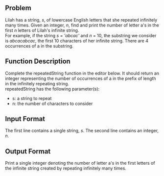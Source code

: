 ## Problem
Lilah has a string, *s*, of lowercase English letters that she repeated infinitely many times. Given an integer, *n*, find and print the number of letter a's in the first *n* letters of Lilah's infinite string.  
For example, if the string *s* = *'abcac'* and *n* = 10, the substring we consider is *abcacabcac*, the first 10 characters of her infinite string. There are 4 occurrences of a in the substring.

## Function Description
Complete the repeatedString function in the editor below. It should return an integer representing the number of occurrences of a in the prefix of length  in the infinitely repeating string.  
repeatedString has the following parameter(s):  
- s: a string to repeat
- n: the number of characters to consider

## Input Format
The first line contains a single string, *s*. 
The second line contains an integer, *n*.

## Output Format
Print a single integer denoting the number of letter a's in the first letters of the infinite string created by repeating infinitely many times.